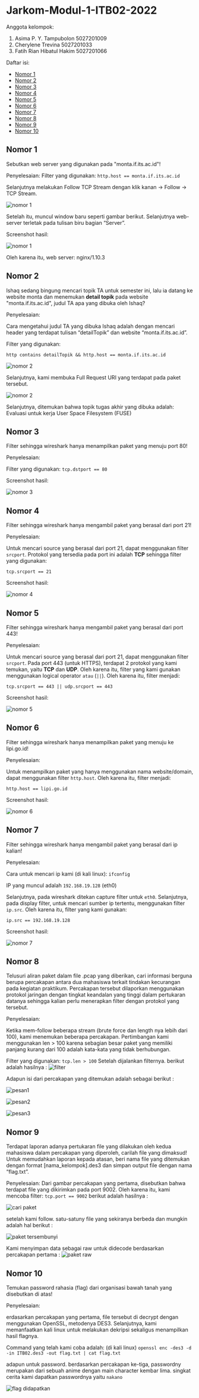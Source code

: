 # Jarkom-Modul-1-ITB02-2022

Anggota kelompok:

1. Asima P. Y. Tampubolon 5027201009
2. Cherylene Trevina 5027201033
3. Fatih Rian Hibatul Hakim 5027201066

Daftar isi:

* [Nomor 1](#nomor-1)
* [Nomor 2](#nomor-2)
* [Nomor 3](#nomor-3)
* [Nomor 4](#nomor-4)
* [Nomor 5](#nomor-5)
* [Nomor 6](#nomor-6)
* [Nomor 7](#nomor-7)
* [Nomor 8](#nomor-8)
* [Nomor 9](#nomor-9)
* [Nomor 10](#nomor-10)

## Nomor 1

Sebutkan web server yang digunakan pada "monta.if.its.ac.id"!

Penyelesaian:
Filter yang digunakan:
`http.host == monta.if.its.ac.id`

Selanjutnya melakukan Follow TCP Stream dengan klik kanan -> Follow -> TCP Stream.

![nomor 1](images/Nomor%201_1.png)

Setelah itu, muncul window baru seperti gambar berikut. Selanjutnya web-server terletak pada tulisan biru bagian “Server”.

Screenshot hasil:

![nomor 1](images/Nomor%201_2.png)

Oleh karena itu, web server: nginx/1.10.3

## Nomor 2

Ishaq sedang bingung mencari topik TA untuk semester ini, lalu ia datang ke website monta dan menemukan **detail topik** pada website "monta.if.its.ac.id", judul TA apa yang dibuka oleh Ishaq?

Penyelesaian:

Cara mengetahui judul TA yang dibuka Ishaq adalah dengan mencari header yang terdapat tulisan “detailTopik” dan website “monta.if.its.ac.id”.

Filter yang digunakan:

`http contains detailTopik && http.host == monta.if.its.ac.id`

![nomor 2](images/Nomor%202_1.png)

Selanjutnya, kami membuka Full Request URI yang terdapat pada paket tersebut.

![nomor 2](images/Nomor%202_2.png)

Selanjutnya, ditemukan bahwa topik tugas akhir yang dibuka adalah: Evaluasi untuk
kerja User Space Filesystem (FUSE)


## Nomor 3

Filter sehingga wireshark hanya menampilkan paket yang menuju port 80!

Penyelesaian:

Filter yang digunakan:
`tcp.dstport == 80`

Screenshot hasil:

![nomor 3](images/Nomor%203.png)

## Nomor 4

Filter sehingga wireshark hanya mengambil paket yang berasal dari port 21!

Penyelesaian:

Untuk mencari source yang berasal dari port 21, dapat menggunakan filter `srcport`. Protokol yang tersedia pada port ini adalah **TCP** sehingga filter yang digunakan:

`tcp.srcport == 21`

Screenshot hasil:

![nomor 4](images/Nomor%204.png)

## Nomor 5

Filter sehingga wireshark hanya mengambil paket yang berasal dari port 443!

Penyelesaian:

Untuk mencari source yang berasal dari port 21, dapat menggunakan filter `srcport`. Pada port 443 (untuk HTTPS), terdapat 2 protokol yang kami temukan, yaitu **TCP** dan **UDP**. Oleh karena itu, filter yang kami gunakan menggunakan logical operator `atau` (`||`). Oleh karena itu, filter menjadi:

`tcp.srcport == 443 || udp.srcport == 443`

Screenshot hasil:

![nomor 5](images/Nomor%205.png)

## Nomor 6

Filter sehingga wireshark hanya menampilkan paket yang menuju ke lipi.go.id!

Penyelesaian:

Untuk menampilkan paket yang hanya menggunakan nama website/domain, dapat menggunakan filter `http.host`. Oleh karena itu, filter menjadi:

`http.host == lipi.go.id`

Screenshot hasil:

![nomor 6](images/Nomor%206.png)

## Nomor 7

Filter sehingga wireshark hanya mengambil paket yang berasal dari ip kalian!

Penyelesaian:

Cara untuk mencari ip kami (di kali linux): `ifconfig`

IP yang muncul adalah `192.168.19.128` (eth0)

Selanjutnya, pada wireshark ditekan capture filter untuk `eth0`. Selanjutnya, pada display filter, untuk mencari sumber ip tertentu, menggunakan filter `ip.src`. Oleh karena itu, filter yang kami gunakan:

`ip.src == 192.168.19.128`

Screenshot hasil: 

![nomor 7](images/Nomor%207.png)

## Nomor 8

Telusuri aliran paket dalam file .pcap yang diberikan, cari informasi berguna berupa percakapan antara dua mahasiswa terkait tindakan kecurangan pada kegiatan praktikum. Percakapan tersebut dilaporkan menggunakan protokol jaringan dengan tingkat keandalan yang tinggi dalam pertukaran datanya sehingga kalian perlu menerapkan filter dengan protokol yang tersebut.

Penyelesaian:

Ketika mem-follow beberapa stream (brute force dan length nya lebih dari 100), kami menemukan beberapa percakapan. Pertimbangan kami menggunakan len > 100 karena sebagian besar paket yang memiliki panjang kurang dari 100 adalah kata-kata yang tidak berhubungan. 

Filter yang digunakan:
`tcp.len > 100`
Setelah dijalankan filternya. berikut adalah hasilnya :
![filter](https://cdn.discordapp.com/attachments/873077363796230156/1022479916169711676/unknown.png)

Adapun isi dari percakapan yang ditemukan adalah sebagai berikut :

![pesan1](https://cdn.discordapp.com/attachments/873077363796230156/1022479997212033074/unknown.png)

![pesan2](https://cdn.discordapp.com/attachments/873077363796230156/1022480121371828284/unknown.png)

![pesan3](https://cdn.discordapp.com/attachments/873077363796230156/1022480186379337890/unknown.png)


## Nomor 9

Terdapat laporan adanya pertukaran file yang dilakukan oleh kedua mahasiswa dalam percakapan yang diperoleh, carilah file yang dimaksud! Untuk memudahkan laporan kepada atasan, beri nama file yang ditemukan dengan format [nama_kelompok].des3 dan simpan output file dengan nama “flag.txt”.

Penyelesaian:
Dari gambar percakapan yang pertama, disebutkan bahwa terdapat file yang dikirimkan pada port 9002. Oleh karena itu, kami mencoba filter:
`tcp.port == 9002`
berikut adalah hasilnya :

![cari paket](https://media.discordapp.net/attachments/873077363796230156/1022480260106829844/unknown.png?width=537&height=383)

setelah kami follow. satu-satuny file yang sekiranya berbeda dan mungkin adalah hal berikut :

![paket tersembunyi](https://media.discordapp.net/attachments/873077363796230156/1022480315656183868/unknown.png?width=643&height=220)

Kami menyimpan data sebagai raw untuk didecode berdasarkan percakapan pertama :
![paket raw](https://media.discordapp.net/attachments/873077363796230156/1022480423856652358/unknown.png?width=440&height=407)


## Nomor 10

Temukan password rahasia (flag) dari organisasi bawah tanah yang disebutkan di atas!

Penyelesaian:

erdasarkan percakapan yang pertama, file tersebut di decrypt dengan menggunakan OpenSSL, metodenya DES3. Selanjutnya, kami memanfaatkan kali linux untuk melakukan dekripsi sekaligus menampilkan hasil flagnya.

Command yang telah kami coba adalah: (di kali linux)
`openssl enc -des3 -d -in ITB02.des3 -out flag.txt | cat flag.txt`

adapun untuk password. berdasarkan percakapan ke-tiga, passwordny merupakan dari sebuah anime dengan main character kembar lima. singkat cerita kami dapatkan passwordnya yaitu `nakano`

![flag didapatkan](https://media.discordapp.net/attachments/873077363796230156/1022480460867178598/unknown.png?width=463&height=297)
